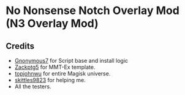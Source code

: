 # No Nonsense Notch Overlay Mod (N3 Overlay Mod)

## Credits
- <a href="https://github.com/Gnonymous7">Gnonymous7</a> for Script base and install logic
- <a href="https://github.com/Zackptg5">Zackptg5</a> for MMT-Ex template.
- <a href="https://github.com/topjohnwu">topjohnwu</a> for entire Magisk universe.
- <a href="https://github.com/skittles9823">skittles9823</a> for helping me.
- All the testers.
